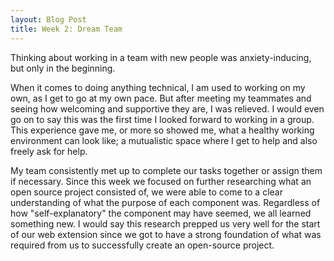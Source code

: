 ```yaml
---
layout: Blog Post
title: Week 2: Dream Team
---
```





Thinking about working in a team with new people was anxiety-inducing, but only in the beginning. 


When it comes to doing anything technical, I am used to working on my own, as I get to go at my own pace. But after meeting my teammates and seeing how welcoming and supportive they are, I was relieved. I would even go on to say this was the first time I looked forward to working in a group. This experience gave me, or more so showed me, what a healthy working environment can look like; a mutualistic space where I get to help and also freely ask for help. 


My team consistently met up to complete our tasks together or assign them if necessary.
Since this week we focused on further researching what an open source project consisted of, we were able to come to a clear understanding of what the purpose of each component was. Regardless of how "self-explanatory" the component may have seemed, we all learned something new. I would say this research prepped us very well for the start of our web extension since we got to have a strong foundation of what was required from us to successfully create an open-source project. 



 




